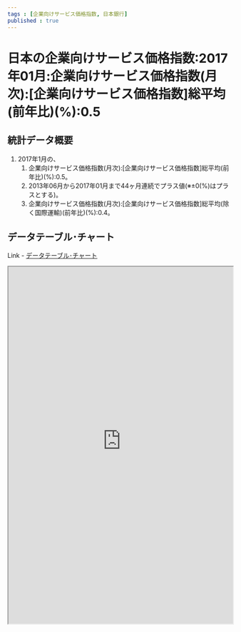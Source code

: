 ```yaml
--- 
tags : [企業向けサービス価格指数, 日本銀行] 
published : true
---
```

# 日本の企業向けサービス価格指数:2017年01月:企業向けサービス価格指数(月次):[企業向けサービス価格指数]総平均(前年比)(%):0.5
## 統計データ概要

1. 2017年1月の、
	1. 企業向けサービス価格指数(月次):[企業向けサービス価格指数]総平均(前年比)(%):0.5。
	1. 2013年06月から2017年01月まで44ヶ月連続でプラス値(※±0(%)はプラスとする)。
	1. 企業向けサービス価格指数(月次):[企業向けサービス価格指数]総平均(除く国際運輸)(前年比)(%):0.4。

	
## データテーブル･チャート
Link - [データテーブル･チャート](http://knowledgevault.saecanet.com/charts/am-consulting.co.jp-ServicesProducerPriceIndexInJapan.html)
<iframe src="http://knowledgevault.saecanet.com/charts/am-consulting.co.jp-ServicesProducerPriceIndexInJapan.html" width="100%" height="800px"></iframe>
